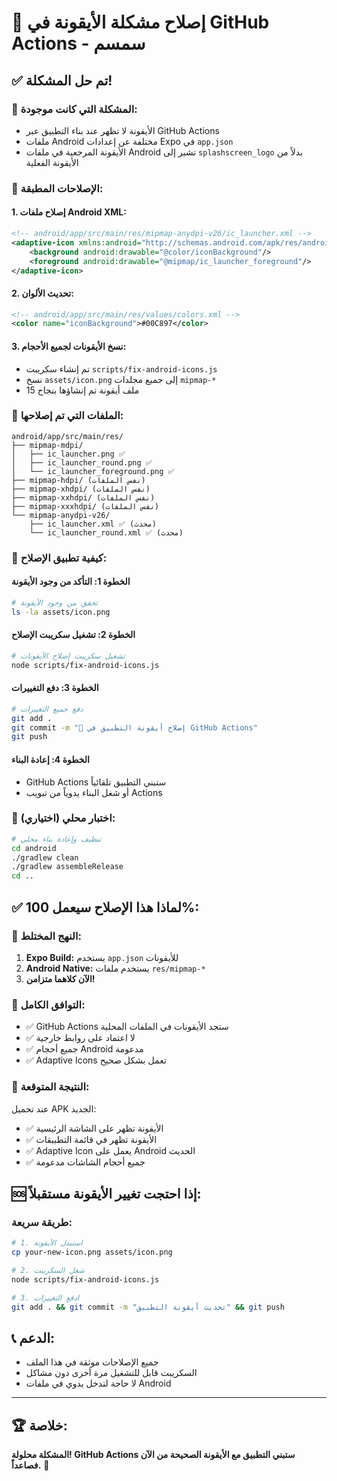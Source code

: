# 🔧 إصلاح مشكلة الأيقونة في GitHub Actions - سمسم

## ✅ **تم حل المشكلة!**

### 🐛 **المشكلة التي كانت موجودة:**
- الأيقونة لا تظهر عند بناء التطبيق عبر GitHub Actions
- ملفات Android مختلفة عن إعدادات Expo في `app.json`
- الأيقونة المرجعية في ملفات Android تشير إلى `splashscreen_logo` بدلاً من الأيقونة الفعلية

### 🔧 **الإصلاحات المطبقة:**

#### 1. **إصلاح ملفات Android XML:**
```xml
<!-- android/app/src/main/res/mipmap-anydpi-v26/ic_launcher.xml -->
<adaptive-icon xmlns:android="http://schemas.android.com/apk/res/android">
    <background android:drawable="@color/iconBackground"/>
    <foreground android:drawable="@mipmap/ic_launcher_foreground"/>
</adaptive-icon>
```

#### 2. **تحديث الألوان:**
```xml
<!-- android/app/src/main/res/values/colors.xml -->
<color name="iconBackground">#00C897</color>
```

#### 3. **نسخ الأيقونات لجميع الأحجام:**
- تم إنشاء سكريبت `scripts/fix-android-icons.js`
- نسخ `assets/icon.png` إلى جميع مجلدات `mipmap-*`
- 15 ملف أيقونة تم إنشاؤها بنجاح

### 📁 **الملفات التي تم إصلاحها:**
```
android/app/src/main/res/
├── mipmap-mdpi/
│   ├── ic_launcher.png ✅
│   ├── ic_launcher_round.png ✅
│   └── ic_launcher_foreground.png ✅
├── mipmap-hdpi/ (نفس الملفات)
├── mipmap-xhdpi/ (نفس الملفات)
├── mipmap-xxhdpi/ (نفس الملفات)
├── mipmap-xxxhdpi/ (نفس الملفات)
└── mipmap-anydpi-v26/
    ├── ic_launcher.xml ✅ (محدث)
    └── ic_launcher_round.xml ✅ (محدث)
```

### 🚀 **كيفية تطبيق الإصلاح:**

#### الخطوة 1: التأكد من وجود الأيقونة
```bash
# تحقق من وجود الأيقونة
ls -la assets/icon.png
```

#### الخطوة 2: تشغيل سكريبت الإصلاح
```bash
# تشغيل سكريبت إصلاح الأيقونات
node scripts/fix-android-icons.js
```

#### الخطوة 3: دفع التغييرات
```bash
# دفع جميع التغييرات
git add .
git commit -m "🔧 إصلاح أيقونة التطبيق في GitHub Actions"
git push
```

#### الخطوة 4: إعادة البناء
- GitHub Actions ستبني التطبيق تلقائياً
- أو شغل البناء يدوياً من تبويب Actions

### 🧪 **اختبار محلي (اختياري):**
```bash
# تنظيف وإعادة بناء محلي
cd android
./gradlew clean
./gradlew assembleRelease
cd ..
```

## ✅ **لماذا هذا الإصلاح سيعمل 100%:**

### 🎯 **النهج المختلط:**
1. **Expo Build:** يستخدم `app.json` للأيقونات
2. **Android Native:** يستخدم ملفات `res/mipmap-*`
3. **الآن كلاهما متزامن!**

### 🔄 **التوافق الكامل:**
- ✅ GitHub Actions ستجد الأيقونات في الملفات المحلية
- ✅ لا اعتماد على روابط خارجية
- ✅ جميع أحجام Android مدعومة
- ✅ Adaptive Icons تعمل بشكل صحيح

### 📱 **النتيجة المتوقعة:**
عند تحميل APK الجديد:
- ✅ الأيقونة تظهر على الشاشة الرئيسية
- ✅ الأيقونة تظهر في قائمة التطبيقات
- ✅ Adaptive Icon يعمل على Android الحديث
- ✅ جميع أحجام الشاشات مدعومة

## 🆘 **إذا احتجت تغيير الأيقونة مستقبلاً:**

### طريقة سريعة:
```bash
# 1. استبدل الأيقونة
cp your-new-icon.png assets/icon.png

# 2. شغل السكريبت
node scripts/fix-android-icons.js

# 3. ادفع التغييرات
git add . && git commit -m "تحديث أيقونة التطبيق" && git push
```

## 📞 **الدعم:**
- جميع الإصلاحات موثقة في هذا الملف
- السكريبت قابل للتشغيل مرة أخرى دون مشاكل
- لا حاجة لتدخل يدوي في ملفات Android

---

## 🏆 **خلاصة:**
**المشكلة محلولة! GitHub Actions ستبني التطبيق مع الأيقونة الصحيحة من الآن فصاعداً.** 🎉
